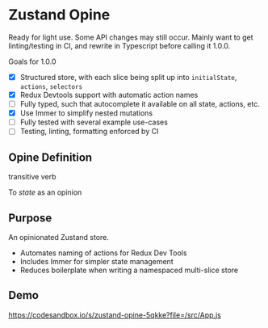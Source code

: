 # Zustand Opine

Ready for light use. Some API changes may still occur. Mainly want to get linting/testing in CI, and rewrite in Typescript before calling it 1.0.0.

Goals for 1.0.0
- [x] Structured store, with each slice being split up into `initialState`, `actions`, `selectors`
- [x] Redux Devtools support with automatic action names
- [ ] Fully typed, such that autocomplete it available on all state, actions, etc.
- [x] Use Immer to simplify nested mutations
- [ ] Fully tested with several example use-cases
- [ ] Testing, linting, formatting enforced by CI

## Opine Definition

transitive verb

To _state_ as an opinion

## Purpose

An opinionated Zustand store.

- Automates naming of actions for Redux Dev Tools
- Includes Immer for simpler state management
- Reduces boilerplate when writing a namespaced multi-slice store

## Demo
https://codesandbox.io/s/zustand-opine-5qkke?file=/src/App.js
